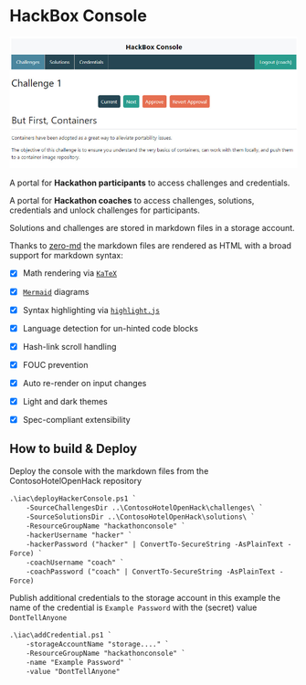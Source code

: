 # HackBox Console

![HackBox Console](./hackbox.jpg)

A portal for **Hackathon participants** to access challenges and credentials.

A portal for **Hackathon coaches** to access challenges, solutions, credentials and unlock challenges for participants.

Solutions and challenges are stored in markdown files in a storage account.

Thanks to [zero-md](https://github.com/zerodevx/zero-md) the markdown files are rendered as HTML with a broad support for markdown syntax:
- [x] Math rendering via [`KaTeX`](https://github.com/KaTeX/KaTeX)
- [x] [`Mermaid`](https://github.com/mermaid-js/mermaid) diagrams
- [x] Syntax highlighting via [`highlight.js`](https://github.com/highlightjs/highlight.js)
- [x] Language detection for un-hinted code blocks
- [x] Hash-link scroll handling
- [x] FOUC prevention
- [x] Auto re-render on input changes
- [x] Light and dark themes
- [x] Spec-compliant extensibility



## How to build & Deploy

Deploy the console with the markdown files from the ContosoHotelOpenHack repository
```pwsh
.\iac\deployHackerConsole.ps1 `
    -SourceChallengesDir ..\ContosoHotelOpenHack\challenges\ `
    -SourceSolutionsDir ..\ContosoHotelOpenHack\solutions\ `
    -ResourceGroupName "hackathonconsole" `
    -hackerUsername "hacker" `
    -hackerPassword ("hacker" | ConvertTo-SecureString -AsPlainText -Force) `
    -coachUsername "coach" `
    -coachPassword ("coach" | ConvertTo-SecureString -AsPlainText -Force)
```

Publish additional credentials to the storage account in this example the name of the credential is ``Example Password`` with the (secret) value ``DontTellAnyone``
```pwsh
.\iac\addCredential.ps1 `
    -storageAccountName "storage...." `
    -ResourceGroupName "hackathonconsole" `
    -name "Example Password" `
    -value "DontTellAnyone"
```
